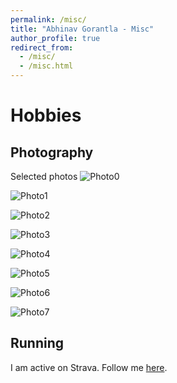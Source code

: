 ```yaml
---
permalink: /misc/
title: "Abhinav Gorantla - Misc"
author_profile: true
redirect_from: 
  - /misc/
  - /misc.html
---
```


# Hobbies

## Photography

Selected photos
![Photo0](https://images.unsplash.com/photo-1737420081747-2323fcf86595?q=80&w=3550&auto=format&fit=crop&ixlib=rb-4.0.3&ixid=M3wxMjA3fDB8MHxwaG90by1wYWdlfHx8fGVufDB8fHx8fA%3D%3D)

![Photo1](https://images.unsplash.com/photo-1737783182884-581033a34fa1?q=80&w=3385&auto=format&fit=crop&ixlib=rb-4.0.3&ixid=M3wxMjA3fDB8MHxwaG90by1wYWdlfHx8fGVufDB8fHx8fA%3D%3D)

![Photo2](https://images.unsplash.com/photo-1699253227312-25e6385f7aee?q=80&w=2136&auto=format&fit=crop&ixlib=rb-4.0.3&ixid=M3wxMjA3fDB8MHxwaG90by1wYWdlfHx8fGVufDB8fHx8fA%3D%3D)

![Photo3](https://images.unsplash.com/photo-1699253314432-c6f878c5e1dc?q=80&w=3356&auto=format&fit=crop&ixlib=rb-4.0.3&ixid=M3wxMjA3fDB8MHxwaG90by1wYWdlfHx8fGVufDB8fHx8fA%3D%3D)


![Photo4](https://images.unsplash.com/photo-1699253633577-c29e44e5e19b?q=80&w=3356&auto=format&fit=crop&ixlib=rb-4.0.3&ixid=M3wxMjA3fDB8MHxwaG90by1wYWdlfHx8fGVufDB8fHx8fA%3D%3D)

![Photo5](https://images.unsplash.com/photo-1699253633571-a07fe08da0c2?q=80&w=2136&auto=format&fit=crop&ixlib=rb-4.0.3&ixid=M3wxMjA3fDB8MHxwaG90by1wYWdlfHx8fGVufDB8fHx8fA%3D%3D)

![Photo6](https://images.unsplash.com/photo-1737420081752-2e36d48e0ed7?q=80&w=3550&auto=format&fit=crop&ixlib=rb-4.0.3&ixid=M3wxMjA3fDB8MHxwaG90by1wYWdlfHx8fGVufDB8fHx8fA%3D%3D)

![Photo7](https://images.unsplash.com/photo-1737420541266-cca44c429c99?q=80&w=3387&auto=format&fit=crop&ixlib=rb-4.0.3&ixid=M3wxMjA3fDB8MHxwaG90by1wYWdlfHx8fGVufDB8fHx8fA%3D%3D)


## Running
I am active on Strava. Follow me [here](https://strava.com).